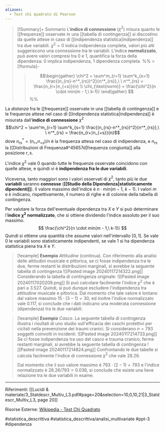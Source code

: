 ```yaml
---
aliases:
  - Test chi quadrato di Pearson
---
```

>[!Summary]+ Sommario
>L'**indice di connessione** ($\chi^2$) misura quanto le [[frequenze]] osservate in una [[tabella di contingenza]] si discostino da quelle attese in caso di [[indipendenza statistica|indipendenza]] tra due variabili. $\chi^2 = 0$ indica indipendenza completa, valori più alti suggeriscono una connessione tra le variabili. 
>L'indice **normalizzato**, può avere valori compresi tra 0 e 1, quantifica la forza della dipendenza: 0 implica indipendenza, 1 dipendenza completa.
>%% > [!formula]-
>>   $$\begin{gather} \chi^2 = \sum^m_{r=1} \sum^k_{s=1} \frac{(n_{rs}-n^*_{rs})^2}{n^*_{rs}},\ \ n^*_{rs} = \frac{n_{r+}n_{+s}}{n} \\ \chi_{\text{norm}} = \frac{\chi^2}{n \cdot min(m - 1,\ k-1)} \end{gather} $$ %%

La *distanza* fra le [[frequenze]] osservate in una [[tabella di contingenza]] e le frequenze attese nel caso di [[Indipendenza statistica|indipendenza]] è misurata dall'**indice di connessione** $\chi^2$ $$\chi^2 = \sum^m_{r=1} \sum^k_{s=1} \frac{(n_{rs}-n^*_{rs})^2}{n^*_{rs}},\ \ n^*_{rs} = \frac{n_{r+}n_{+s}}{n}$$dove $n^*_{rs} = (n_{r+}n_{+s})/n$ è la frequenza attesa nel caso di indipendenza, e $n_{rs}$ la [[Distribuzioni di Frequenza#^45657d|frequenza congiunta]] alla posizione $r,s$.

L'indice $\chi^2$ vale 0 quando tutte le frequenze osservate coincidono con quelle attese, e quindi vi è **indipendenza fra le due variabili**.

Viceversa, tanto maggiori sono i valori osservati di $\chi^2$, tanto più le due **variabili** saranno **connesse** (**[[Studio della Dipendenza|statisticamente dipendenti]]**). 
Il valore massimo dell'indice è $n \cdot \text{min}(m-1,\ k-1)$. 
I valori $m$ e $k$ indicano, rispettivamente, il numero di righe e di colonne della tabella di contingenza.

Per valutare la forza dell'eventuale dipendenza tra $X$ e $Y$ si può determinare l'**indice $\chi^2$ normalizzato**, che si ottiene dividendo l'indice assoluto per il suo massimo.
$$ \frac{\chi^2}{n \cdot min(m - 1,\ k-1)} $$
Quindi si ottiene una quantità che assume valori nell'intervallo $[0, 1]$. Se vale 0 le variabili sono statisticamente indipendenti, se vale 1 si ha dipendenza statistica piena tra $X$ e $Y$.

>[!example] **Esempio**
>*Attitudine* (continua). Con riferimento alla analisi delle attitudini musicale e pittorica, se ci fosse indipendenza tra le due, ferme restanti le distribuzioni marginali, si avrebbe la seguente tabella di contingenza
>![[Pasted image 20240117214322.png]]
>Considerando la tabella di contingenza originale:
>![[Pasted image 20240117020209.png]]
>Si può calcolare facilmente l'indice $\chi^2$ che è pari a 3.527.
> Quindi, si può dunque escludere l'indipendenza tra attitudine musicale e pittorica.
Dal momento che tale valore è lontano dal valore massimo $15 \cdot (3-1) = 30$, ed inoltre l'indice normalizzato vale 0.117, si conclude che i dati indicano una moderata connessione (dipendenza) tra le due variabili.

>[!example] **Esempio**
>*Casco*. La seguente tabella di contingenza illustra i risultati di uno studio sull'efficacia dei caschi protettivi per ciclisti nella prevenzione dei traumi cranici. Si considerano $n=793$ soggetti coinvolti in incidenti.
>![[Pasted image 20240117214733.png]]
>Se ci fosse indipendenza tra uso del casco e trauma cranico, ferme restanti marginali, si avrebbe la seguente tabella di contingenza
>![[Pasted image 20240117214824.png]]
>Confrontando le due tabelle si calcola facilmente l'indice di connessione $\chi^2$ che vale 28.26.
>
>Dal momento che il suo valore massimo è $793 \cdot (2-1) = 793$ e l'indice normalizzato è $28.26/793 = 0.036$, si conclude che esiste una lieve relazione tra le due variabili in esame.

***
Riferimenti:
[[Lucidi & materiale/3_Statdescr_Multiv_L3.pdf#page=20&selection=10,0,10,21|3_Statdescr_Multiv_L3, page 20]]

Risorse Esterne:
[Wikipedia - Test Chi Quadrato](https://it.wikipedia.org/wiki/Test_chi_quadrato)

#statistica_descrittiva 
#statistica_descrittiva/analisi_multivariate 
#ppt-3 
#dipendenza 